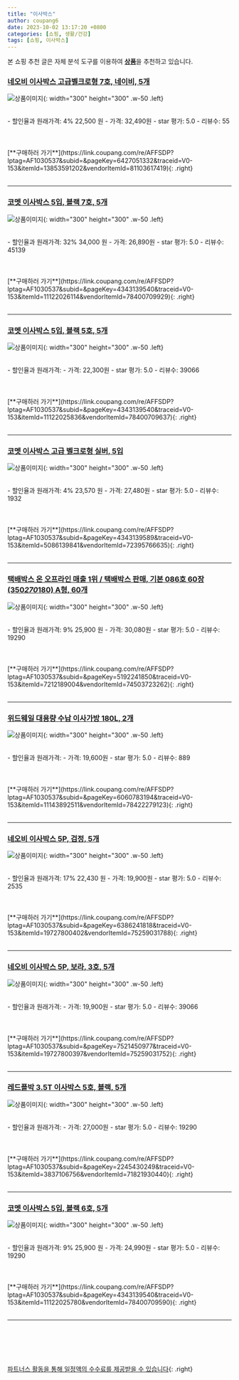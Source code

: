 ```yaml
---
title: "이사박스"
author: coupang6
date: 2023-10-02 13:17:20 +0800
categories: [쇼핑, 생활/건강]
tags: [쇼핑, 이사박스]
---
```


본 쇼핑 추천 글은 자체 분석 도구를 이용하여 [**상품**](https://link.coupang.com/a/bao1ui)을 추천하고 있습니다.

### [네오비 이사박스 고급벨크로형 7호, 네이비, 5개](https://link.coupang.com/re/AFFSDP?lptag=AF1030537&subid=&pageKey=6427051332&traceid=V0-153&itemId=13853591202&vendorItemId=81103617419)

![상품이미지](https://thumbnail7.coupangcdn.com/thumbnails/remote/230x230ex/image/vendor_inventory/909c/96689cd1098eae7fac3494f4589e9a75f86b48cab8c8ea37f280cdf1aaf9.jpg){: width="300" height="300" .w-50 .left}


<br>
- 할인율과 원래가격: 4%  22,500   원
- 가격: 32,490원
- star 평가: 5.0
- 리뷰수: 55
<br>
<br>
<br>
<br>
[**구매하러 가기**](https://link.coupang.com/re/AFFSDP?lptag=AF1030537&subid=&pageKey=6427051332&traceid=V0-153&itemId=13853591202&vendorItemId=81103617419){: .right}
<br>
<br>

---

### [코멧 이사박스 5입, 블랙 7호, 5개](https://link.coupang.com/re/AFFSDP?lptag=AF1030537&subid=&pageKey=4343139540&traceid=V0-153&itemId=11122026114&vendorItemId=78400709929)

![상품이미지](https://thumbnail9.coupangcdn.com/thumbnails/remote/230x230ex/image/retail/images/2358876580258929-f4c857cf-d73e-4ad2-86c8-d41640b30546.jpg){: width="300" height="300" .w-50 .left}


<br>
- 할인율과 원래가격: 32%  34,000   원
- 가격: 26,890원
- star 평가: 5.0
- 리뷰수: 45139
<br>
<br>
<br>
<br>
[**구매하러 가기**](https://link.coupang.com/re/AFFSDP?lptag=AF1030537&subid=&pageKey=4343139540&traceid=V0-153&itemId=11122026114&vendorItemId=78400709929){: .right}
<br>
<br>

---

### [코멧 이사박스 5입, 블랙 5호, 5개](https://link.coupang.com/re/AFFSDP?lptag=AF1030537&subid=&pageKey=4343139540&traceid=V0-153&itemId=11122025836&vendorItemId=78400709637)

![상품이미지](https://thumbnail9.coupangcdn.com/thumbnails/remote/230x230ex/image/retail/images/1605038729244033-bfe43308-8f72-4b84-8150-2c140d00119d.jpg){: width="300" height="300" .w-50 .left}


<br>
- 할인율과 원래가격: 
- 가격: 22,300원
- star 평가: 5.0
- 리뷰수: 39066
<br>
<br>
<br>
<br>
[**구매하러 가기**](https://link.coupang.com/re/AFFSDP?lptag=AF1030537&subid=&pageKey=4343139540&traceid=V0-153&itemId=11122025836&vendorItemId=78400709637){: .right}
<br>
<br>

---

### [코멧 이사박스 고급 벨크로형 실버, 5입](https://link.coupang.com/re/AFFSDP?lptag=AF1030537&subid=&pageKey=4343139589&traceid=V0-153&itemId=5086139841&vendorItemId=72395766635)

![상품이미지](https://thumbnail8.coupangcdn.com/thumbnails/remote/230x230ex/image/retail/images/503315740698387-b40bd0dd-92fb-40ad-97f1-5194e964940e.jpg){: width="300" height="300" .w-50 .left}


<br>
- 할인율과 원래가격: 4%  23,570   원
- 가격: 27,480원
- star 평가: 5.0
- 리뷰수: 1932
<br>
<br>
<br>
<br>
[**구매하러 가기**](https://link.coupang.com/re/AFFSDP?lptag=AF1030537&subid=&pageKey=4343139589&traceid=V0-153&itemId=5086139841&vendorItemId=72395766635){: .right}
<br>
<br>

---

### [택배박스 온 오프라인 매출 1위 / 택배박스 판매, 기본 086호 60장 (350*270*180) A형, 60개](https://link.coupang.com/re/AFFSDP?lptag=AF1030537&subid=&pageKey=5192241850&traceid=V0-153&itemId=7212189004&vendorItemId=74503723262)

![상품이미지](https://thumbnail8.coupangcdn.com/thumbnails/remote/230x230ex/image/vendor_inventory/8d63/8524ca36f9bcfc2e3b52b63ee53bca68c03eb1e4e841fd5a65fd2653efcd.png){: width="300" height="300" .w-50 .left}


<br>
- 할인율과 원래가격: 9%  25,900   원
- 가격: 30,080원
- star 평가: 5.0
- 리뷰수: 19290
<br>
<br>
<br>
<br>
[**구매하러 가기**](https://link.coupang.com/re/AFFSDP?lptag=AF1030537&subid=&pageKey=5192241850&traceid=V0-153&itemId=7212189004&vendorItemId=74503723262){: .right}
<br>
<br>

---

### [위드웨일 대용량 수납 이사가방 180L, 2개](https://link.coupang.com/re/AFFSDP?lptag=AF1030537&subid=&pageKey=6060783194&traceid=V0-153&itemId=11143892511&vendorItemId=78422279123)

![상품이미지](https://thumbnail6.coupangcdn.com/thumbnails/remote/230x230ex/image/retail/images/2273827980135171-9ba68f46-f7cb-4a42-ae4d-53747b744bc1.jpg){: width="300" height="300" .w-50 .left}


<br>
- 할인율과 원래가격: 
- 가격: 19,600원
- star 평가: 5.0
- 리뷰수: 889
<br>
<br>
<br>
<br>
[**구매하러 가기**](https://link.coupang.com/re/AFFSDP?lptag=AF1030537&subid=&pageKey=6060783194&traceid=V0-153&itemId=11143892511&vendorItemId=78422279123){: .right}
<br>
<br>

---

### [네오비 이사박스 5P, 검정, 5개](https://link.coupang.com/re/AFFSDP?lptag=AF1030537&subid=&pageKey=6386241818&traceid=V0-153&itemId=19727800402&vendorItemId=75259031788)

![상품이미지](https://thumbnail8.coupangcdn.com/thumbnails/remote/230x230ex/image/vendor_inventory/6b54/a51e797b81568a56090f4c2676172a145b58eee7efa7f8143dbb7e38f0ca.jpg){: width="300" height="300" .w-50 .left}


<br>
- 할인율과 원래가격: 17%  22,430   원
- 가격: 19,900원
- star 평가: 5.0
- 리뷰수: 2535
<br>
<br>
<br>
<br>
[**구매하러 가기**](https://link.coupang.com/re/AFFSDP?lptag=AF1030537&subid=&pageKey=6386241818&traceid=V0-153&itemId=19727800402&vendorItemId=75259031788){: .right}
<br>
<br>

---

### [네오비 이사박스 5P, 보라, 3호, 5개](https://link.coupang.com/re/AFFSDP?lptag=AF1030537&subid=&pageKey=7521450977&traceid=V0-153&itemId=19727800397&vendorItemId=75259031752)

![상품이미지](https://thumbnail9.coupangcdn.com/thumbnails/remote/230x230ex/image/vendor_inventory/feec/5d5ad746e3a8476ac80a046c86ad3fe951bf9eb7a5cbd1d8ad261f1ea90f.jpg){: width="300" height="300" .w-50 .left}


<br>
- 할인율과 원래가격: 
- 가격: 19,900원
- star 평가: 5.0
- 리뷰수: 39066
<br>
<br>
<br>
<br>
[**구매하러 가기**](https://link.coupang.com/re/AFFSDP?lptag=AF1030537&subid=&pageKey=7521450977&traceid=V0-153&itemId=19727800397&vendorItemId=75259031752){: .right}
<br>
<br>

---

### [레드플박 3.5T 이사박스 5호, 블랙, 5개](https://link.coupang.com/re/AFFSDP?lptag=AF1030537&subid=&pageKey=2245430249&traceid=V0-153&itemId=3837106756&vendorItemId=71821930440)

![상품이미지](https://thumbnail9.coupangcdn.com/thumbnails/remote/230x230ex/image/retail/images/4274039289422259-04906945-1329-4a0f-9c83-e631d7640a49.jpg){: width="300" height="300" .w-50 .left}


<br>
- 할인율과 원래가격: 
- 가격: 27,000원
- star 평가: 5.0
- 리뷰수: 19290
<br>
<br>
<br>
<br>
[**구매하러 가기**](https://link.coupang.com/re/AFFSDP?lptag=AF1030537&subid=&pageKey=2245430249&traceid=V0-153&itemId=3837106756&vendorItemId=71821930440){: .right}
<br>
<br>

---

### [코멧 이사박스 5입, 블랙 6호, 5개](https://link.coupang.com/re/AFFSDP?lptag=AF1030537&subid=&pageKey=4343139540&traceid=V0-153&itemId=11122025780&vendorItemId=78400709590)

![상품이미지](https://thumbnail8.coupangcdn.com/thumbnails/remote/230x230ex/image/retail/images/4018845127218394-0455c610-cc64-48b1-aa16-279d34a6ecff.jpg){: width="300" height="300" .w-50 .left}


<br>
- 할인율과 원래가격: 9%  25,900   원
- 가격: 24,990원
- star 평가: 5.0
- 리뷰수: 19290
<br>
<br>
<br>
<br>
[**구매하러 가기**](https://link.coupang.com/re/AFFSDP?lptag=AF1030537&subid=&pageKey=4343139540&traceid=V0-153&itemId=11122025780&vendorItemId=78400709590){: .right}
<br>
<br>

---
<br><br><br><br><br> [파트너스 활동을 통해 일정액의 수수료를 제공받을 수 있습니다](https://link.coupang.com/a/bao1ui){: .right}